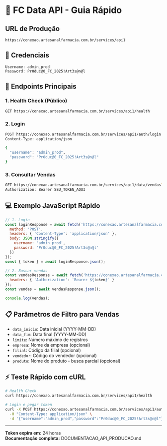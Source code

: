 # 🚀 FC Data API - Guia Rápido

## URL de Produção
```
https://conexao.artesanalfarmacia.com.br/services/api1
```

## 🔑 Credenciais
```
Username: admin_prod
Password: Pr0duc@0_FC_2025!Art3s@n@l
```

## 📡 Endpoints Principais

### 1. Health Check (Público)
```bash
GET https://conexao.artesanalfarmacia.com.br/services/api1/health
```

### 2. Login
```bash
POST https://conexao.artesanalfarmacia.com.br/services/api1/auth/login
Content-Type: application/json

{
  "username": "admin_prod",
  "password": "Pr0duc@0_FC_2025!Art3s@n@l"
}
```

### 3. Consultar Vendas
```bash
GET https://conexao.artesanalfarmacia.com.br/services/api1/data/vendas?data_inicio=2025-07-01&data_fim=2025-07-31&limite=50
Authorization: Bearer SEU_TOKEN_AQUI
```

## 💻 Exemplo JavaScript Rápido

```javascript
// 1. Login
const loginResponse = await fetch('https://conexao.artesanalfarmacia.com.br/services/api1/auth/login', {
  method: 'POST',
  headers: { 'Content-Type': 'application/json' },
  body: JSON.stringify({
    username: 'admin_prod',
    password: 'Pr0duc@0_FC_2025!Art3s@n@l'
  })
});
const { token } = await loginResponse.json();

// 2. Buscar vendas
const vendasResponse = await fetch('https://conexao.artesanalfarmacia.com.br/services/api1/data/vendas?limite=10', {
  headers: { 'Authorization': `Bearer ${token}` }
});
const vendas = await vendasResponse.json();

console.log(vendas);
```

## 📋 Parâmetros de Filtro para Vendas

- `data_inicio`: Data inicial (YYYY-MM-DD)
- `data_fim`: Data final (YYYY-MM-DD)
- `limite`: Número máximo de registros
- `empresa`: Nome da empresa (opcional)
- `filial`: Código da filial (opcional)
- `vendedor`: Código do vendedor (opcional)
- `produto`: Nome do produto - busca parcial (opcional)

## ⚡ Teste Rápido com cURL

```bash
# Health Check
curl https://conexao.artesanalfarmacia.com.br/services/api1/health

# Login e pegar token
curl -X POST https://conexao.artesanalfarmacia.com.br/services/api1/auth/login \
  -H "Content-Type: application/json" \
  -d '{"username":"admin_prod","password":"Pr0duc@0_FC_2025!Art3s@n@l"}'
```

---
**Token expira em:** 24 horas  
**Documentação completa:** DOCUMENTACAO_API_PRODUCAO.md